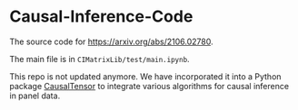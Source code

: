 # Causal-Inference-Code

The source code for https://arxiv.org/abs/2106.02780. 

The main file is in `CIMatrixLib/test/main.ipynb`. 

This repo is not updated anymore. We have incorporated it into a Python package [CausalTensor](https://github.com/TianyiPeng/causaltensor) to integrate various algorithms for causal inference in panel data. 
